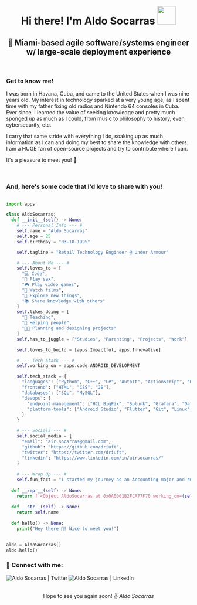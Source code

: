 <h1 align="center">Hi there! I'm Aldo Socarras <img src="https://media4.giphy.com/media/3ohhwMDyS6rv3sB8yI/giphy.gif" width="50px"></h1>
<h2 align="center">🌴 Miami-based agile software/systems engineer w/ large-scale deployment experience</h2>
<br>

### Get to know me!
I was born in Havana, Cuba, and came to the United States when I was nine years old. My interest in technology sparked at a very young age, as I spent time with my father fixing old radios and Nintendo 64 consoles in Cuba. Ever since, I learned the value of seeking knowledge and pretty much sponged up as much as I could, from music to philosophy to history, even cybersecurity, etc.

I carry that same stride with everything I do, soaking up as much information as I can and doing my best to share the knowledge with others. I am a HUGE fan of open-source projects and try to contribute where I can.

It's a pleasure to meet you! 🤝

<br>

### And, here's some code that I'd love to share with you!

```python

import apps

class AldoSocarras:
  def __init__(self) -> None:
    # --- Personal Info --- #
    self.name = "Aldo Socarras"
    self.age = 25
    self.birthday = "03-18-1995"

    self.tagline = "Retail Technology Engineer @ Under Armour"

    # --- About Me --- #
    self.loves_to = [
      "💻 Code",
      "🎷 Play sax",
      "🎮 Play video games",
      "🎥 Watch films",
      "🔭 Explore new things",
      "📚 Share knowledge with others"
    ]
    self.likes_doing = [
      "🏫 Teaching",
      "🤝 Helping people",
      "🧑‍💻 Planning and designing projects"
    ]
    self.has_to_juggle = ["Studies", "Parenting", "Projects", "Work"]

    self.loves_to_build = [apps.Impactful, apps.Innovative]

    # --- Tech Stack --- #
    self.working_on = apps.code.ANDROID_DEVELOPMENT

    self.tech_stack = {
      "languages": ["Python", "C++", "C#", "AutoIt", "ActionScript", "Dart", "Java", "JavaScript"],
      "frontend": ["HTML", "CSS", "JS"],
      "databases": ["SQL", "MySQL"],
      "devops": {
        "endpoint-management": ["HCL BigFix", "Splunk", "Grafana", "Datadog", "Carbon Black", "ESET"],
        "platform-tools": ["Android Studio", "Flutter", "Git", "Linux", "Windows", "MacOS", "VMWare"]
      }
    }

    # --- Socials --- #
    self.social_media = {
      "email": "air.socarras@gmail.com",
      "github": "https://github.com/driuft",
      "twitter": "https://twitter.com/driuft",
      "linkedin": "https://www.linkedin.com/in/airsocarras/"
    }
    
    # --- Wrap Up --- #
    self.fun_fact = "I started my journey as an Accounting major and switched to Computer Science as a personal challenge."
  
  def __repr__(self) -> None:
    return f'<Object AldoSocarras at 0x0A0001B2FCA77F70 working_on={self.working_on} ask_about={self.ask_me_about}>'
    
  def __str__(self) -> None:
    return self.name
    
  def hello() -> None:
    print("Hey there 👋! Nice to meet you!")
    

aldo = AldoSocarras()
aldo.hello()
```

### 🔗 Connect with me:

[<img align="left" alt="Aldo Socarras | Twitter" src="https://img.shields.io/badge/Twitter-1DA1F2?style=for-the-badge&logo=twitter&logoColor=white" />][twitter]
[<img align="left" alt="Aldo Socarras | LinkedIn" src="https://img.shields.io/badge/LinkedIn-0077B5?style=for-the-badge&logo=linkedin&logoColor=white" />][linkedin]

<br><br>

<div align="center">Hope to see you again soon! ✌️
  <i>Aldo Socarras</i>
</div>

<br>

[twitter]: https://twitter.com/driuft
[linkedin]: https://www.linkedin.com/in/airsocarras/
